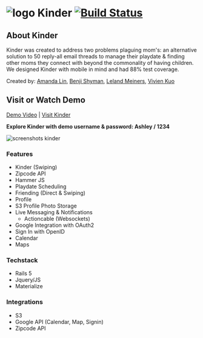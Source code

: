 # ![logo](http://i.imgur.com/4hODIaV.png) Kinder [![Build Status](https://travis-ci.org/adnamalin/Kinder.svg?branch=master)](https://travis-ci.org/adnamalin/Kinder)

## About Kinder 
Kinder was created to address two problems plaguing mom's: an alternative solution to 50 reply-all email threads to manage their playdate & finding other moms they connect with beyond the commonality of having children. We designed Kinder with mobile in mind and had 88% test coverage. 

Created by: [Amanda Lin](https://github.com/adnamalin), [Benji Shyman](https://github.com/bshyman), [Leland Meiners](https://github.com/LelandAM), [Vivien Kuo](https://github.com/viKuo)
## Visit or Watch Demo
[Demo Video](https://vimeo.com/178823070) | [Visit Kinder](kinderplaydate.herokuapp.com)

**Explore Kinder with demo username & password: Ashley / 1234**

![screenshots kinder](http://i.imgur.com/Mx0oK2U.png)

### Features

* Kinder (Swiping)
 * Zipcode API
 * Hammer JS
* Playdate Scheduling
* Friending (Direct & Swiping)
* Profile 
 * S3 Profile Photo Storage 
* Live Messaging & Notifications 
  * Actioncable (Websockets)
* Google Integration with OAuth2
 * Sign In with OpenID
 * Calendar 
 * Maps

### Techstack
* Rails 5
* Jquery/JS
* Materialize 

### Integrations
* S3
* Google API (Calendar, Map, Signin)
* Zipcode API
